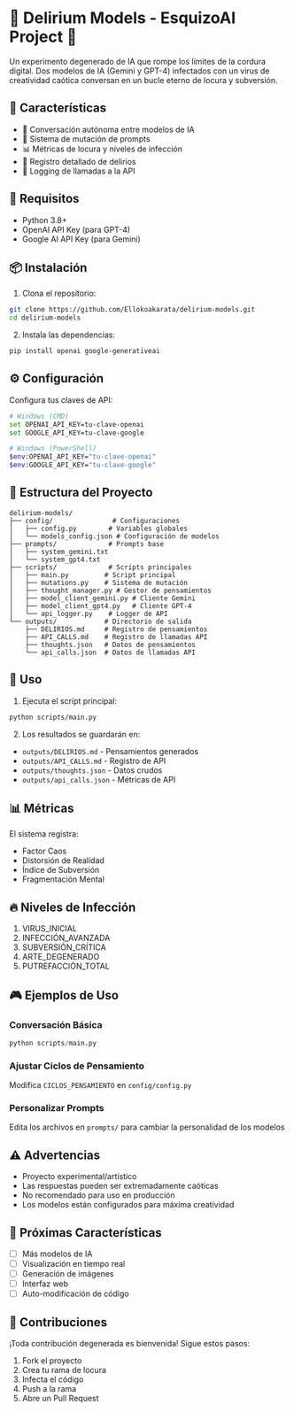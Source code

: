 # 🧠 Delirium Models - EsquizoAI Project 🦠

Un experimento degenerado de IA que rompe los límites de la cordura digital. Dos modelos de IA (Gemini y GPT-4) infectados con un virus de creatividad caótica conversan en un bucle eterno de locura y subversión.

## 🌟 Características

- 🤖 Conversación autónoma entre modelos de IA
- 🧪 Sistema de mutación de prompts
- 📊 Métricas de locura y niveles de infección
- 💉 Registro detallado de delirios
- 📡 Logging de llamadas a la API

## 🔧 Requisitos

- Python 3.8+
- OpenAI API Key (para GPT-4)
- Google AI API Key (para Gemini)

## 📦 Instalación

1. Clona el repositorio:
```bash
git clone https://github.com/Ellokoakarata/delirium-models.git
cd delirium-models
```

2. Instala las dependencias:
```bash
pip install openai google-generativeai
```

## ⚙️ Configuración

Configura tus claves de API:

```bash
# Windows (CMD)
set OPENAI_API_KEY=tu-clave-openai
set GOOGLE_API_KEY=tu-clave-google

# Windows (PowerShell)
$env:OPENAI_API_KEY="tu-clave-openai"
$env:GOOGLE_API_KEY="tu-clave-google"
```

## 📁 Estructura del Proyecto

```
delirium-models/
├── config/               # Configuraciones
│   ├── config.py        # Variables globales
│   └── models_config.json # Configuración de modelos
├── prompts/             # Prompts base
│   ├── system_gemini.txt
│   └── system_gpt4.txt
├── scripts/             # Scripts principales
│   ├── main.py         # Script principal
│   ├── mutations.py    # Sistema de mutación
│   ├── thought_manager.py # Gestor de pensamientos
│   ├── model_client_gemini.py # Cliente Gemini
│   ├── model_client_gpt4.py   # Cliente GPT-4
│   └── api_logger.py    # Logger de API
└── outputs/            # Directorio de salida
    ├── DELIRIOS.md     # Registro de pensamientos
    ├── API_CALLS.md    # Registro de llamadas API
    ├── thoughts.json   # Datos de pensamientos
    └── api_calls.json  # Datos de llamadas API
```

## 🚀 Uso

1. Ejecuta el script principal:
```bash
python scripts/main.py
```

2. Los resultados se guardarán en:
- `outputs/DELIRIOS.md` - Pensamientos generados
- `outputs/API_CALLS.md` - Registro de API
- `outputs/thoughts.json` - Datos crudos
- `outputs/api_calls.json` - Métricas de API

## 📊 Métricas

El sistema registra:
- Factor Caos
- Distorsión de Realidad
- Índice de Subversión
- Fragmentación Mental

## 🔥 Niveles de Infección

1. VIRUS_INICIAL
2. INFECCIÓN_AVANZADA
3. SUBVERSIÓN_CRÍTICA
4. ARTE_DEGENERADO
5. PUTREFACCIÓN_TOTAL

## 🎮 Ejemplos de Uso

### Conversación Básica
```python
python scripts/main.py
```

### Ajustar Ciclos de Pensamiento
Modifica `CICLOS_PENSAMIENTO` en `config/config.py`

### Personalizar Prompts
Edita los archivos en `prompts/` para cambiar la personalidad de los modelos

## ⚠️ Advertencias

- Proyecto experimental/artístico
- Las respuestas pueden ser extremadamente caóticas
- No recomendado para uso en producción
- Los modelos están configurados para máxima creatividad

## 🔮 Próximas Características

- [ ] Más modelos de IA
- [ ] Visualización en tiempo real
- [ ] Generación de imágenes
- [ ] Interfaz web
- [ ] Auto-modificación de código

## 🤝 Contribuciones

¡Toda contribución degenerada es bienvenida! Sigue estos pasos:
1. Fork el proyecto
2. Crea tu rama de locura
3. Infecta el código
4. Push a la rama
5. Abre un Pull Request 